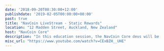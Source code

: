 ```yaml
---
date: '2018-09-20T08:30:00+12:00'
publishdate: '2019-02-05T00:00:00+00:00'
past: true
title: "NavCoin LiveStream - Static Rewards"
location: "12 Madden Street, Auckland, New Zealand"
host: "NavCoin Core"
description: "In this education session, the NavCoin Core devs will be discussing Static rewards as well as answering relevant questions from the community."
misc_url: "https://www.youtube.com/watch?v=CExBZH__UHE"
---
```

